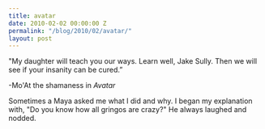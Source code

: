 ```yaml
---
title: avatar
date: 2010-02-02 00:00:00 Z
permalink: "/blog/2010/02/avatar/"
layout: post
---
```


"My daughter will teach you our ways. Learn well, Jake Sully. Then we will see if your insanity can be cured.”

-Mo'At the shamaness in _Avatar_

Sometimes a Maya asked me what I did and why. I began my explanation with, "Do you know how all gringos are crazy?" He always laughed and nodded. 

